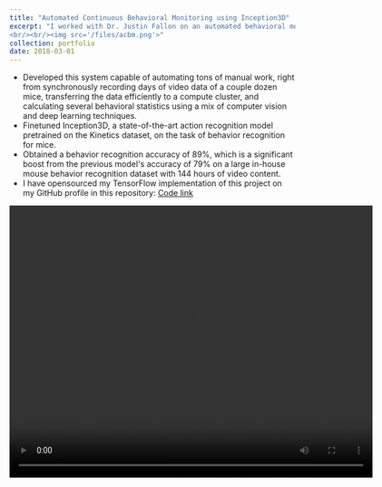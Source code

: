 ```yaml
---
title: "Automated Continuous Behavioral Monitoring using Inception3D"
excerpt: "I worked with Dr. Justin Fallon on an automated behavioral monitoring system to complement research in diagnosing neuromotor diseases.
<br/><br/><img src='/files/acbm.png'>"
collection: portfolio
date: 2018-03-01
---
```


* Developed this system capable of automating tons of manual work, right from synchronously recording days of video data of a couple dozen mice, transferring the data efficiently to a compute cluster, and calculating several behavioral statistics using a mix of computer vision and deep learning techniques.
* Finetuned Inception3D, a state-of-the-art action recognition model pretrained on the Kinetics dataset, on the task of behavior recognition for mice.
* Obtained a behavior recognition accuracy of 89%, which is a significant boost from the previous model's accuracy of 79% on a large in-house mouse behavior recognition dataset with 144 hours of video content.
* I have opensourced my TensorFlow implementation of this project on my GitHub profile in this repository: [Code link](https://github.com/vijayvee/behavior-recognition)

<video width="640" height="480" controls autoplay loop>
  <source src="/files/output_behav.mp4" type="video/mp4">
Your browser does not support the video tag.
</video>
